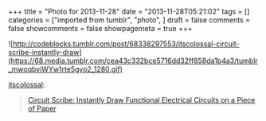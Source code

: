 +++
title = "Photo for 2013-11-28"
date = "2013-11-28T05:21:02"
tags = []
categories = ["imported from tumblr", "photo", ]
draft = false
comments = false
showcomments = false
showpagemeta = true
+++

![http://codeblocks.tumblr.com/post/68338297553/itscolossal-circuit-scribe-instantly-draw](https://68.media.tumblr.com/cea43c332bce5716dd32ff858da1b4a3/tumblr_mwoqbviWYw1rte5gyo2_1280.gif) <br /> <p><a class="tumblr_blog" href="http://links.thisiscolossal.com/post/67784415624/circuit-scribe-instantly-draw-functional" target="_blank">itscolossal</a>:</p>

<blockquote>
<p><a href="http://www.thisiscolossal.com/2013/11/circuit-scribe-instantly-draw-electrical-circuits-on-a-piece-of-paper/" target="_blank">Circuit Scribe: Instantly Draw Functional Electrical Circuits on a Piece of Paper</a></p>
</blockquote>